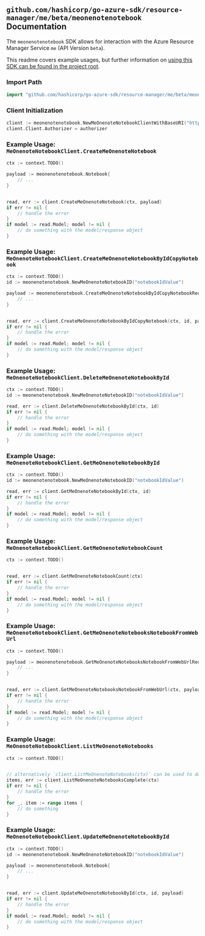 
## `github.com/hashicorp/go-azure-sdk/resource-manager/me/beta/meonenotenotebook` Documentation

The `meonenotenotebook` SDK allows for interaction with the Azure Resource Manager Service `me` (API Version `beta`).

This readme covers example usages, but further information on [using this SDK can be found in the project root](https://github.com/hashicorp/go-azure-sdk/tree/main/docs).

### Import Path

```go
import "github.com/hashicorp/go-azure-sdk/resource-manager/me/beta/meonenotenotebook"
```


### Client Initialization

```go
client := meonenotenotebook.NewMeOnenoteNotebookClientWithBaseURI("https://management.azure.com")
client.Client.Authorizer = authorizer
```


### Example Usage: `MeOnenoteNotebookClient.CreateMeOnenoteNotebook`

```go
ctx := context.TODO()

payload := meonenotenotebook.Notebook{
	// ...
}


read, err := client.CreateMeOnenoteNotebook(ctx, payload)
if err != nil {
	// handle the error
}
if model := read.Model; model != nil {
	// do something with the model/response object
}
```


### Example Usage: `MeOnenoteNotebookClient.CreateMeOnenoteNotebookByIdCopyNotebook`

```go
ctx := context.TODO()
id := meonenotenotebook.NewMeOnenoteNotebookID("notebookIdValue")

payload := meonenotenotebook.CreateMeOnenoteNotebookByIdCopyNotebookRequest{
	// ...
}


read, err := client.CreateMeOnenoteNotebookByIdCopyNotebook(ctx, id, payload)
if err != nil {
	// handle the error
}
if model := read.Model; model != nil {
	// do something with the model/response object
}
```


### Example Usage: `MeOnenoteNotebookClient.DeleteMeOnenoteNotebookById`

```go
ctx := context.TODO()
id := meonenotenotebook.NewMeOnenoteNotebookID("notebookIdValue")

read, err := client.DeleteMeOnenoteNotebookById(ctx, id)
if err != nil {
	// handle the error
}
if model := read.Model; model != nil {
	// do something with the model/response object
}
```


### Example Usage: `MeOnenoteNotebookClient.GetMeOnenoteNotebookById`

```go
ctx := context.TODO()
id := meonenotenotebook.NewMeOnenoteNotebookID("notebookIdValue")

read, err := client.GetMeOnenoteNotebookById(ctx, id)
if err != nil {
	// handle the error
}
if model := read.Model; model != nil {
	// do something with the model/response object
}
```


### Example Usage: `MeOnenoteNotebookClient.GetMeOnenoteNotebookCount`

```go
ctx := context.TODO()


read, err := client.GetMeOnenoteNotebookCount(ctx)
if err != nil {
	// handle the error
}
if model := read.Model; model != nil {
	// do something with the model/response object
}
```


### Example Usage: `MeOnenoteNotebookClient.GetMeOnenoteNotebooksNotebookFromWebUrl`

```go
ctx := context.TODO()

payload := meonenotenotebook.GetMeOnenoteNotebooksNotebookFromWebUrlRequest{
	// ...
}


read, err := client.GetMeOnenoteNotebooksNotebookFromWebUrl(ctx, payload)
if err != nil {
	// handle the error
}
if model := read.Model; model != nil {
	// do something with the model/response object
}
```


### Example Usage: `MeOnenoteNotebookClient.ListMeOnenoteNotebooks`

```go
ctx := context.TODO()


// alternatively `client.ListMeOnenoteNotebooks(ctx)` can be used to do batched pagination
items, err := client.ListMeOnenoteNotebooksComplete(ctx)
if err != nil {
	// handle the error
}
for _, item := range items {
	// do something
}
```


### Example Usage: `MeOnenoteNotebookClient.UpdateMeOnenoteNotebookById`

```go
ctx := context.TODO()
id := meonenotenotebook.NewMeOnenoteNotebookID("notebookIdValue")

payload := meonenotenotebook.Notebook{
	// ...
}


read, err := client.UpdateMeOnenoteNotebookById(ctx, id, payload)
if err != nil {
	// handle the error
}
if model := read.Model; model != nil {
	// do something with the model/response object
}
```
